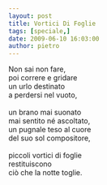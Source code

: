 ```yaml
---
layout: post
title: Vortici Di Foglie
tags: [speciale,]
date: 2009-06-10 16:03:00
author: pietro
---
```

Non sai non fare,<br/>poi correre e gridare<br/>un urlo destinato<br/>a perdersi nel vuoto,<br/><br/>un brano mai suonato<br/>mai sentito né ascoltato,<br/>un pugnale teso al cuore<br/>del suo sol compositore,<br/><br/>piccoli vortici di foglie<br/>restituiscono<br/>ciò che la notte toglie.
